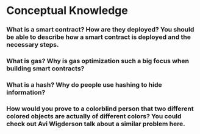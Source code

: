 # Conceptual Knowledge

### What is a smart contract? How are they deployed? You should be able to describe how a smart contract is deployed and the necessary steps. 

### What is gas? Why is gas optimization such a big focus when building smart contracts?

### What is a hash? Why do people use hashing to hide information?

### How would you prove to a colorblind person that two different colored objects are actually of different colors? You could check out Avi Wigderson talk about a similar problem here. 
